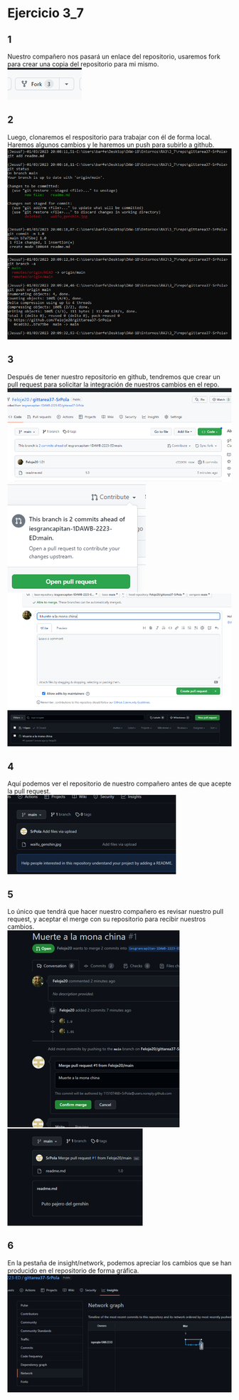 # Ejercicio 3_7

## 1
Nuestro compañero nos pasará un enlace del repositorio, usaremos fork para crear una copia del repositorio para mi mismo.<br /> 
![1](img/1.PNG)

## 2
Luego, clonaremos el respositorio para trabajar con él de forma local. Haremos algunos cambios y le haremos un push para subirlo a github.<br />
![2](img/2_1.PNG)<br /> 
![2](img/2_2.PNG)

## 3
Después de tener nuestro repositorio en github, tendremos que crear un pull request para solicitar la integración de nuestros cambios en el repo.<br />
![3](img/3.PNG)<br /> 
![3](img/4.PNG)<br /> 
![3](img/5.PNG)<br /> 
![3](img/6.PNG)

## 4
Aquí podemos ver el repositorio de nuestro compañero antes de que acepte la pull request.<br />
![4](img/7.PNG)

## 5
Lo único que tendrá que hacer nuestro compañero es revisar nuestro pull request, y aceptar el merge con su repositorio para recibir nuestros cambios.<br />
![5](img/8.PNG)<br />
![5](img/9.PNG)

## 6
En la pestaña de insight/network, podemos apreciar los cambios que se han producido en el repositorio de forma gráfica.<br />
![5](img/10.PNG)